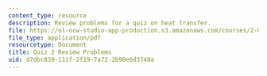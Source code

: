 ```yaml
---
content_type: resource
description: Review problems for a quiz on heat transfer.
file: https://ol-ocw-studio-app-production.s3.amazonaws.com/courses/2-051-introduction-to-heat-transfer-fall-2015/d7dbc839111f2f197a722b90e6d3748a_MIT2_051F15_Q2_Review_v3.pdf
file_type: application/pdf
resourcetype: Document
title: Quiz 2 Review Problems
uid: d7dbc839-111f-2f19-7a72-2b90e6d3748a
---
```


